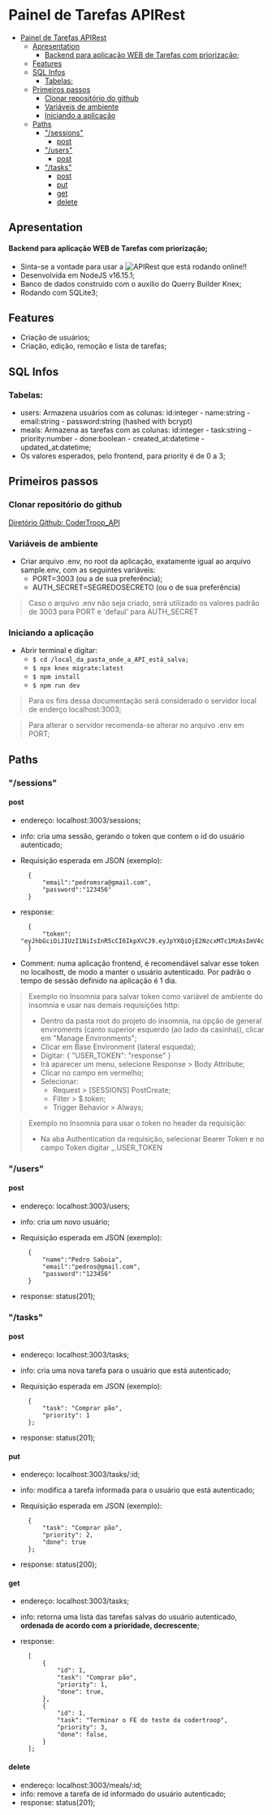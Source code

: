 # Painel de Tarefas APIRest

- [Painel de Tarefas APIRest](#painel-de-tarefas-apirest)
  - [Apresentation](#apresentation)
      - [Backend para aplicação WEB de Tarefas com priorização;](#backend-para-aplicação-web-de-tarefas-com-priorização)
  - [Features](#features)
  - [SQL Infos](#sql-infos)
    - [Tabelas:](#tabelas)
  - [Primeiros passos](#primeiros-passos)
    - [Clonar repositório do github](#clonar-repositório-do-github)
    - [Variáveis de ambiente](#variáveis-de-ambiente)
    - [Iniciando a aplicação](#iniciando-a-aplicação)
  - [Paths](#paths)
    - ["/sessions"](#sessions)
      - [post](#post)
    - ["/users"](#users)
      - [post](#post-1)
    - ["/tasks"](#tasks)
      - [post](#post-2)
      - [put](#put)
      - [get](#get)
      - [delete](#delete)

## Apresentation

#### Backend para aplicação WEB de Tarefas com priorização;

- Sinta-se a vontade para usar a ![APIRest que está rodando online!!](https://codertroop-api.onrender.com)
- Desenvolvida em NodeJS v16.15.1;
- Banco de dados construido com o auxilio do Querry Builder Knex;
- Rodando com SQLite3;

## Features

- Criação de usuários;
- Criação, edição, remoção e lista de tarefas;

## SQL Infos

### Tabelas:

- users: Armazena usuários com as colunas: id:integer - name:string - email:string - password:string (hashed with bcrypt)
- meals: Armazena as tarefas com as colunas: id:integer - task:string - priority:number - done:boolean - created_at:datetime - updated_at:datetime;
- Os valores esperados, pelo frontend, para priority é de 0 a 3;

## Primeiros passos

### Clonar repositório do github

[Diretório Github: CoderTroop_API](https://github.com/pedromsra/CoderTroop_API)

### Variáveis de ambiente

- Criar arquivo .env, no root da aplicação, exatamente igual ao arquivo sample.env, com as seguintes variáveis:
  - PORT=3003 (ou a de sua preferência);
  - AUTH_SECRET=SEGREDOSECRETO (ou o de sua preferência)

> Caso o arquivo .env não seja criado, será utilizado os valores padrão de 3003 para PORT e 'defaul' para AUTH_SECRET

### Iniciando a aplicação

- Abrir terminal e digitar:
  - `$ cd /local_da_pasta_onde_a_API_está_salva;`
  - `$ npx knex migrate:latest`
  - `$ npm install`
  - `$ npm run dev`

> Para os fins dessa documentação será considerado o servidor local de enderço localhost:3003;

> Para alterar o servidor recomenda-se alterar no arquivo .env em PORT;

## Paths

### "/sessions"

#### post

- endereço: localhost:3003/sessions;
- info: cria uma sessão, gerando o token que contem o id do usuário autenticado;
- Requisição esperada em JSON (exemplo):

		{
			"email":"pedromsra@gmail.com",
			"password":"123456"
		}

- response:

		{
			"token": "eyJhbGciOiJIUzI1NiIsInR5cCI6IkpXVCJ9.eyJpYXQiOjE2NzcxMTc1MzAsImV4cCI6MTY3NzIwMzkzMCwic3ViIjoiNDIifQ.OOSjT0sd_QKKsyHy058S8oVLTFG5W1kzWmV50cT358s"
		}

- Comment: numa aplicação frontend, é recomendável salvar esse token no localhostt, de modo a manter o usuário autenticado. Por padrão o tempo de sessão definido na aplicação é 1 dia.

> Exemplo no Insomnia para salvar token como variável de ambiente do insomnia e usar nas demais requisições http:
> - Dentro da pasta root do projeto do insomnia, na opção de general enviroments (canto superior esquerdo (ao lado da casinha)), clicar em "Manage Environments";
> - Clicar em Base Environment (lateral esqueda);
> - Digitar: 
>		{
>			"USER_TOKEN": "response"
>		}
> - Irá aparecer um menu, selecione Response > Body Attribute;
> - Clicar no campo em vermelho;
> - Selecionar:
>	- Request > [SESSIONS] PostCreate;
>	- Filter > $.token;
>	- Trigger Behavior > Always;

> Exemplo no Insomnia para usar o token no header da requisição:
> - Na aba Authentication da requisição, selecionar Bearer Token e no campo Token digitar _.USER_TOKEN

### "/users"

#### post

- endereço: localhost:3003/users;
- info: cria um novo usuário;
- Requisição esperada em JSON (exemplo):

 		{
			"name":"Pedro Saboia",
			"email":"pedros@gmail.com",
			"password":"123456"
		}

- response: status(201);

### "/tasks"

#### post

- endereço: localhost:3003/tasks;
- info: cria uma nova tarefa para o usuário que está autenticado;
- Requisição esperada em JSON (exemplo):

		{
            "task": "Comprar pão",
			"priority": 1
		};

- response: status(201);

#### put

- endereço: localhost:3003/tasks/:id;
- info: modifica a tarefa informada para o usuário que está autenticado;
- Requisição esperada em JSON (exemplo):

		{
			"task": "Comprar pão",
			"priority": 2,
            "done": true
		};

- response: status(200);

#### get

- endereço: localhost:3003/tasks;
- info: retorna uma lista das tarefas salvas do usuário autenticado, **ordenada de acordo com a prioridade, decrescente**;
- response:

		[
			{
				"id": 1,
				"task": "Comprar pão",
				"priority": 1,
				"done": true,
			},
			{
				"id": 1,
				"task": "Terminar o FE do teste da codertroop",
				"priority": 3,
				"done": false,
			}
		];

#### delete

- endereço: localhost:3003/meals/:id;
- info: remove a tarefa de id informado do usuário autenticado;
- response: status(201);